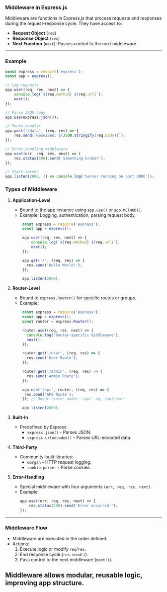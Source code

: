 ### Middleware in Express.js

Middleware are functions in Express.js that process requests and responses during the request-response cycle. They have access to:
- **Request Object** (`req`)
- **Response Object** (`res`)
- **Next Function** (`next`): Passes control to the next middleware.

---

### **Example**
```javascript
const express = require('express');
const app = express();

// Log requests
app.use((req, res, next) => {
    console.log(`${req.method} ${req.url}`);
    next();
});

// Parse JSON body
app.use(express.json());

// Route handler
app.post('/data', (req, res) => {
    res.send(`Received: ${JSON.stringify(req.body)}`);
});

// Error handling middleware
app.use((err, req, res, next) => {
    res.status(500).send('Something broke!');
});

// Start server
app.listen(2000, () => console.log('Server running on port 2000'));
```

### **Types of Middleware**

1. **Application-Level**  
   - Bound to the app instance using `app.use()` or `app.METHOD()`.  
   - Example: Logging, authentication, parsing request body.
     ```javascript
      const express = require('express');
      const app = express();
     
      app.use((req, res, next) => {
          console.log(`${req.method} ${req.url}`);
          next();
      });
     
      app.get('/', (req, res) => {
        res.send('Hello World!');
      });

      app.listen(2000);

     ```

2. **Router-Level**  
   - Bound to `express.Router()` for specific routes or groups.  
   - Example:
     ```javascript
      const express = require('express');
      const app = express();
      const router = express.Router();

      router.use((req, res, next) => {
        console.log('Router-specific middleware');
        next();
      });

      router.get('/user', (req, res) => {
        res.send('User Route');
      });

      router.get('/admin', (req, res) => {
        res.send('Admin Route');
      });

      app.use('/api', router, (req, res) => {
       res.send('API Route');
      }); // Mount router under '/api' eg, /api/user
     
      app.listen(2000);
     ```
     

3. **Built-In**  
   - Predefined by Express:
     - `express.json()` - Parses JSON.
     - `express.urlencoded()` - Parses URL-encoded data.

4. **Third-Party**  
   - Community-built libraries:
     - `morgan` - HTTP request logging.
     - `cookie-parser` - Parse cookies.

5. **Error-Handling**  
   - Special middleware with four arguments `(err, req, res, next)`.  
   - Example:
     ```javascript
     app.use((err, req, res, next) => {
         res.status(500).send('Error occurred!');
     });
     ```
---

### **Middleware Flow**
- Middleware are executed in the order defined.
- Actions:
  1. Execute logic or modify `req`/`res`.
  2. End response cycle (`res.send()`).
  3. Pass control to the next middleware (`next()`).

Middleware allows **modular, reusable logic**, improving app structure.
---
